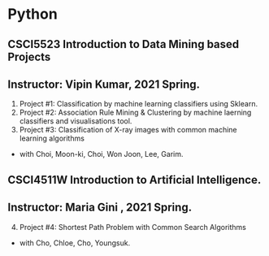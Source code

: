 # Python

## CSCI5523 Introduction to Data Mining based Projects
## Instructor: Vipin Kumar, 2021 Spring.

1. Project  #1: Classification by machine learning classifiers using Sklearn.
2. Project  #2: Association Rule Mining & Clustering by machine laerning classifiers and visualisations tool.
3. Project  #3: Classification of X-ray images with common machine learning algorithms 
  - with Choi, Moon-ki, Choi, Won Joon, Lee, Garim.

## CSCI4511W Introduction to Artificial Intelligence.
## Instructor: Maria Gini , 2021 Spring.
4. Project #4: Shortest Path Problem with Common Search Algorithms
  - with Cho, Chloe, Cho, Youngsuk.




